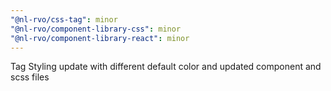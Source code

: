 ```yaml
---
"@nl-rvo/css-tag": minor
"@nl-rvo/component-library-css": minor
"@nl-rvo/component-library-react": minor
---
```


Tag Styling update with different default color and updated component and scss files
